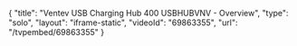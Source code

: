 {
    "title": "Ventev USB Charging Hub 400 USBHUBVNV - Overview",
    "type": "solo",
    "layout": "iframe-static",
    "videoId": "69863355",
    "url": "\/tvpembed\/69863355"
}